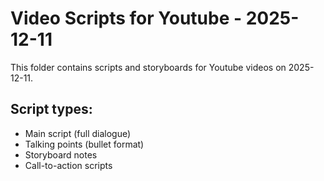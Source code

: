 # Video Scripts for Youtube - 2025-12-11

This folder contains scripts and storyboards for Youtube videos on 2025-12-11.

## Script types:
- Main script (full dialogue)
- Talking points (bullet format)
- Storyboard notes
- Call-to-action scripts
